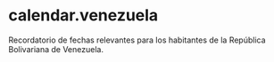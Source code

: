 # calendar.venezuela
Recordatorio de fechas relevantes para los habitantes de la República Bolivariana de Venezuela.
